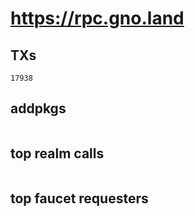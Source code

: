 # https://rpc.gno.land

## TXs
```
17938
```

## addpkgs
```
```

## top realm calls
```
```

## top faucet requesters
```
```


